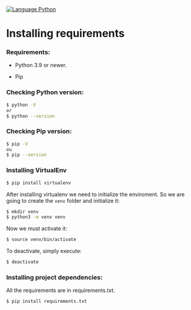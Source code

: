 [![Language  Python](https://img.shields.io/badge/Linguagem-Python-blue.svg)]()

# Installing requirements

### Requirements:

- Python 3.9 or newer.

- Pip

### Checking Python version:
```sh
$ python -V
or
$ python --version
```
### Checking Pip version:
```sh
$ pip -V
ou
$ pip --version
```
### Installing VirtualEnv
```sh
$ pip install virtualenv
```
After installing virtualenv we need to initialize the enviroment.
So we are going to create the ```venv``` folder and initialize it:
```sh
$ mkdir venv
$ python3 -m venv venv
```
Now we must activate it:
```sh
$ source venv/bin/activate
```
To deactivate, simply execute:
```sh
$ deactivate
```
### Installing project dependencies:
All the requirements are in requirements.txt.
```sh
$ pip install requirements.txt
```